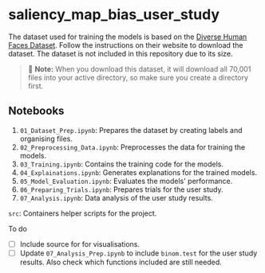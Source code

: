 # saliency_map_bias_user_study

The dataset used for training the models is based on the [Diverse Human Faces Dataset](https://synthesis.ai/diverse-human-faces-dataset/). Follow the instructions on their website to download the dataset. The dataset is not included in this repository due to its size. 

> 📝 **Note:** When you download this dataset, it will download all 70,001 files into your active directory, so make sure you create a directory first.

## Notebooks

1. `01_Dataset_Prep.ipynb`: Prepares the dataset by creating labels and organising files.
2. `02_Preprocessing_Data.ipynb`: Preprocesses the data for training the models.
3. `03_Training.ipynb`: Contains the training code for the models.
4. `04_Explainations.ipynb`: Generates explanations for the trained models.
5. `05_Model_Evaluation.ipynb`: Evaluates the models' performance.
6. `06_Preparing_Trials.ipynb`: Prepares trials for the user study.
7. `07_Analysis.ipynb`: Data analysis of the user study results.



`src`: Containers helper scripts for the project.



To do

- [ ] Include source for for visualisations.
- [ ] Update `07_Analysis_Prep.ipynb` to include `binom.test` for the user study results. Also check which functions included are still needed.